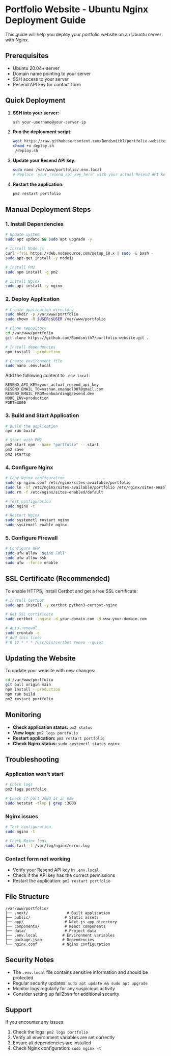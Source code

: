# Portfolio Website - Ubuntu Nginx Deployment Guide

This guide will help you deploy your portfolio website on an Ubuntu server with Nginx.

## Prerequisites

- Ubuntu 20.04+ server
- Domain name pointing to your server
- SSH access to your server
- Resend API key for contact form

## Quick Deployment

1. **SSH into your server:**
   ```bash
   ssh your-username@your-server-ip
   ```

2. **Run the deployment script:**
   ```bash
   wget https://raw.githubusercontent.com/Bondsmith7/portfolio-website/main/deploy.sh
   chmod +x deploy.sh
   ./deploy.sh
   ```

3. **Update your Resend API key:**
   ```bash
   sudo nano /var/www/portfolio/.env.local
   # Replace 'your_resend_api_key_here' with your actual Resend API key
   ```

4. **Restart the application:**
   ```bash
   pm2 restart portfolio
   ```

## Manual Deployment Steps

### 1. Install Dependencies

```bash
# Update system
sudo apt update && sudo apt upgrade -y

# Install Node.js
curl -fsSL https://deb.nodesource.com/setup_18.x | sudo -E bash -
sudo apt-get install -y nodejs

# Install PM2
sudo npm install -g pm2

# Install Nginx
sudo apt install -y nginx
```

### 2. Deploy Application

```bash
# Create application directory
sudo mkdir -p /var/www/portfolio
sudo chown -R $USER:$USER /var/www/portfolio

# Clone repository
cd /var/www/portfolio
git clone https://github.com/Bondsmith7/portfolio-website.git .

# Install dependencies
npm install --production

# Create environment file
sudo nano .env.local
```

Add the following content to `.env.local`:
```
RESEND_API_KEY=your_actual_resend_api_key
RESEND_EMAIL_TO=nathan.emanuel007@gmail.com
RESEND_EMAIL_FROM=onboarding@resend.dev
NODE_ENV=production
PORT=3000
```

### 3. Build and Start Application

```bash
# Build the application
npm run build

# Start with PM2
pm2 start npm --name "portfolio" -- start
pm2 save
pm2 startup
```

### 4. Configure Nginx

```bash
# Copy Nginx configuration
sudo cp nginx.conf /etc/nginx/sites-available/portfolio
sudo ln -sf /etc/nginx/sites-available/portfolio /etc/nginx/sites-enabled/
sudo rm -f /etc/nginx/sites-enabled/default

# Test configuration
sudo nginx -t

# Restart Nginx
sudo systemctl restart nginx
sudo systemctl enable nginx
```

### 5. Configure Firewall

```bash
# Configure UFW
sudo ufw allow 'Nginx Full'
sudo ufw allow ssh
sudo ufw --force enable
```

## SSL Certificate (Recommended)

To enable HTTPS, install Certbot and get a free SSL certificate:

```bash
# Install Certbot
sudo apt install -y certbot python3-certbot-nginx

# Get SSL certificate
sudo certbot --nginx -d your-domain.com -d www.your-domain.com

# Auto-renewal
sudo crontab -e
# Add this line:
# 0 12 * * * /usr/bin/certbot renew --quiet
```

## Updating the Website

To update your website with new changes:

```bash
cd /var/www/portfolio
git pull origin main
npm install --production
npm run build
pm2 restart portfolio
```

## Monitoring

- **Check application status:** `pm2 status`
- **View logs:** `pm2 logs portfolio`
- **Restart application:** `pm2 restart portfolio`
- **Check Nginx status:** `sudo systemctl status nginx`

## Troubleshooting

### Application won't start
```bash
# Check logs
pm2 logs portfolio

# Check if port 3000 is in use
sudo netstat -tlnp | grep :3000
```

### Nginx issues
```bash
# Test configuration
sudo nginx -t

# Check Nginx logs
sudo tail -f /var/log/nginx/error.log
```

### Contact form not working
- Verify your Resend API key in `.env.local`
- Check if the API key has the correct permissions
- Restart the application: `pm2 restart portfolio`

## File Structure

```
/var/www/portfolio/
├── .next/                 # Built application
├── public/               # Static assets
├── app/                  # Next.js app directory
├── components/           # React components
├── data/                 # Project data
├── .env.local           # Environment variables
├── package.json         # Dependencies
└── nginx.conf           # Nginx configuration
```

## Security Notes

- The `.env.local` file contains sensitive information and should be protected
- Regular security updates: `sudo apt update && sudo apt upgrade`
- Monitor logs regularly for any suspicious activity
- Consider setting up fail2ban for additional security

## Support

If you encounter any issues:
1. Check the logs: `pm2 logs portfolio`
2. Verify all environment variables are set correctly
3. Ensure all dependencies are installed
4. Check Nginx configuration: `sudo nginx -t`
